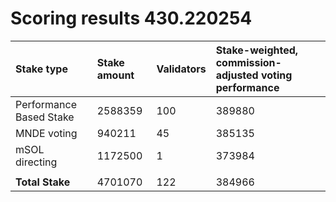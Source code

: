 # Scoring results 430.220254

| Stake type              | Stake amount | Validators | Stake-weighted, commission-adjusted voting performance |
|:------------------------|:-------------|:-----------|:-------------------------------------------------------|
| Performance Based Stake | 2588359      | 100        | 389880                                                 |
| MNDE voting             | 940211       | 45         | 385135                                                 |
| mSOL directing          | 1172500      | 1          | 373984                                                 |
|                         |              |            |                                                        |
| **Total Stake**         | 4701070      | 122        | 384966                                                 |
